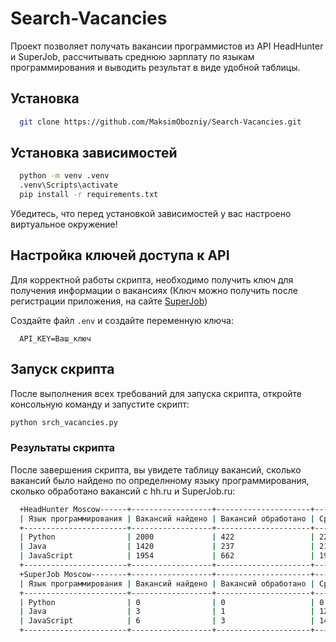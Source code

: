 # Search-Vacancies
 
Проект позволяет получать вакансии программистов из API HeadHunter и SuperJob, рассчитывать среднюю зарплату по языкам программирования и выводить результат в виде удобной таблицы.

## Установка

```bash
  git clone https://github.com/MaksimObozniy/Search-Vacancies.git
```

## Установка зависимостей

```bash
  python -m venv .venv
  .venv\Scripts\activate
  pip install -r requirements.txt
```

Убедитесь, что перед установкой зависимостей у вас настроено виртуальное окружение!

## Настройка ключей доступа к API

Для корректной работы скрипта, необходимо получить ключ для получения информации о вакансиях (Ключ можно получить после регистрации приложения, на сайте [SuperJob](https://api.superjob.ru/))

Создайте файл `.env` и создайте переменную ключа:

```.env
  API_KEY=Ваш_ключ
```
## Запуск скрипта

После выполнения всех требований для запуска скрипта, откройте консольную команду и запустите скрипт:

```bash
python srch_vacancies.py
```

### Результаты скрипта

После завершения скрипта, вы увидете таблицу вакансий, сколько вакансий было найдено по определнному языку программирования, сколько обработано вакансий c hh.ru и SuperJob.ru:

```bash
  +HeadHunter Moscow------+------------------+---------------------+------------------+
  | Язык программирования | Вакансий найдено | Вакансий обработано | Средняя зарплата |
  +-----------------------+------------------+---------------------+------------------+
  | Python                | 2000             | 422                 | 224502           |
  | Java                  | 1420             | 237                 | 216080           |
  | JavaScript            | 1954             | 662                 | 199613           |
  +-----------------------+------------------+---------------------+------------------+
  +SuperJob Moscow--------+------------------+---------------------+------------------+
  | Язык программирования | Вакансий найдено | Вакансий обработано | Средняя зарплата |
  +-----------------------+------------------+---------------------+------------------+
  | Python                | 0                | 0                   | 0                |
  | Java                  | 3                | 1                   | 120000           |
  | JavaScript            | 6                | 3                   | 142000           |
  +-----------------------+------------------+---------------------+------------------+
```
